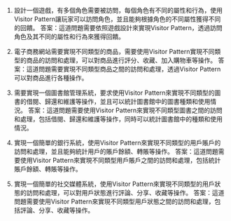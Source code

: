 

1. 設計一個遊戲，有多個角色需要被訪問，每個角色有不同的屬性和行為，使用Visitor Pattern讓玩家可以訪問角色，並且能夠根據角色的不同屬性獲得不同的回饋。
答案：這道問題需要依照遊戲設計來實現Visitor Pattern，透過訪問角色及其不同的屬性和行為來獲得回饋。

2. 電子商務網站需要實現不同類型的商品，需要使用Visitor Pattern實現不同類型的商品的訪問和處理，可以對商品進行評分、收藏、加入購物車等操作。
答案：這道問題需要實現不同類型商品之間的訪問和處理，透過Visitor Pattern可以對商品進行各種操作。

3. 需要實現一個圖書館管理系統，要求使用Visitor Pattern來實現不同類型的圖書的借閱、歸還和維護等操作，並且可以統計圖書館中的圖書種類和使用情況。
答案：這道問題需要使用Visitor Pattern來實現不同類型圖書之間的訪問和處理，包括借閱、歸還和維護等操作，同時可以統計圖書館中的種類和使用情況。

4. 實現一個簡單的銀行系統，使用Visitor Pattern來實現不同類型的用戶賬戶的訪問和處理，並且能夠統計用戶的賬戶餘額、轉賬等操作。
答案：這道問題需要使用Visitor Pattern來實現不同類型用戶賬戶之間的訪問和處理，包括統計賬戶餘額、轉賬等操作。

5. 實現一個簡單的社交媒體系統，使用Visitor Pattern來實現不同類型的用戶狀態的訪問和處理，可以對用戶狀態進行評論、分享、收藏等操作。
答案：這道問題需要使用Visitor Pattern來實現不同類型用戶狀態之間的訪問和處理，包括評論、分享、收藏等操作。